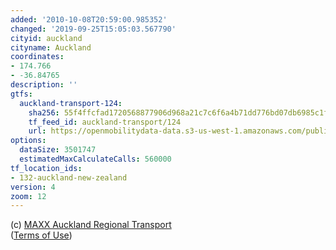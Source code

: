 ```yaml
---
added: '2010-10-08T20:59:00.985352'
changed: '2019-09-25T15:05:03.567790'
cityid: auckland
cityname: Auckland
coordinates:
- 174.766
- -36.84765
description: ''
gtfs:
  auckland-transport-124:
    sha256: 55f4ffcfad1720568877906d968a21c7c6f6a4b71dd776bd07db6985c1feae9f
    tf_feed_id: auckland-transport/124
    url: https://openmobilitydata-data.s3-us-west-1.amazonaws.com/public/feeds/auckland-transport/124/20190923/gtfs.zip
options:
  dataSize: 3501747
  estimatedMaxCalculateCalls: 560000
tf_location_ids:
- 132-auckland-new-zealand
version: 4
zoom: 12
---
```


(c) [MAXX Auckland Regional Transport](http://www.maxx.co.nz/)  
([Terms of Use](http://www.maxx.co.nz/information/about-maxx/google-transit-feed.html))
